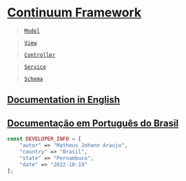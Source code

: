 
# [Continuum Framework](https://github.com/matheusjohannaraujo/continuum)

> [`Model`](./SchemasAndModels.md)

> [`View`](./DefiningTemplatesAndViews.md)

> [`Controller`](./DefiningControllers.md)

> [`Service`](./DefiningServices.md)

> [`Schema`](./SchemasAndModels.md)

## [Documentation in English](./DOC-EU.md)

## [Documentação em Português do Brasil](./DOC.md)

```php
const DEVELOPER_INFO = [
    "autor" => "Matheus Johann Araujo",
    "country" => "Brasil",
    "state" => "Pernambuco",
    "date" => "2022-10-19"
];
```
